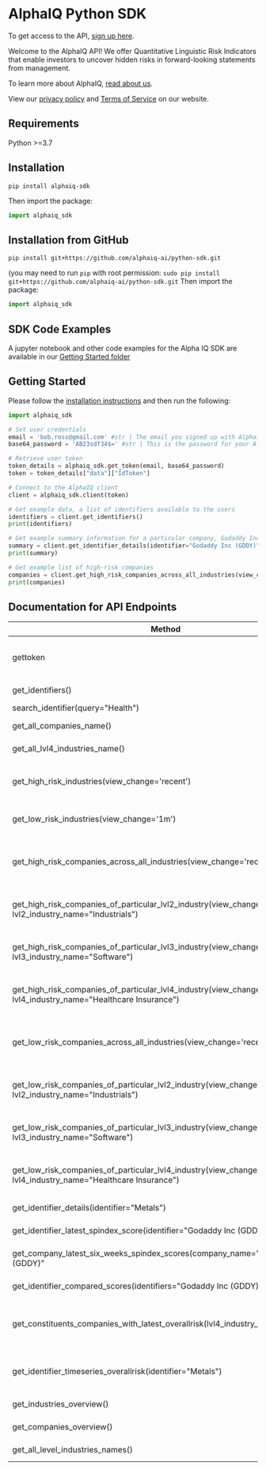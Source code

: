 # AlphaIQ Python SDK
To get access to the API, [sign up here](https://alphaiq.ai).

Welcome to the AlphaIQ API! We offer Quantitative Linguistic Risk Indicators that enable investors to uncover hidden risks in forward-looking statements from management.

To learn more about AlphaIQ, [read about us](https://alphaiq.ai/about-us).

View our [privacy policy](https://alphaiq.ai/privacy-policy/) and [Terms of Service](https://alphaiq.ai/terms-of-service/) on our website.

## Requirements

Python >=3.7

## Installation

```
pip install alphaiq-sdk
```
Then import the package:
```python
import alphaiq_sdk
```
## Installation from GitHub
```
pip install git+https://github.com/alphaiq-ai/python-sdk.git
```
(you may need to run `pip` with root permission: `sudo pip install git+https://github.com/alphaiq-ai/python-sdk.git`
Then import the package:
```python
import alphaiq_sdk
```
## SDK Code Examples

A jupyter notebook and other code examples for the Alpha IQ SDK are available in our [Getting Started folder](alphaiq_sdk/get_started)

## Getting Started

Please follow the [installation instructions](#installation) and then run the following:

```python
import alphaiq_sdk

# Set user credentials
email = 'bob.ross@gmail.com' #str | The email you signed up with AlphaIQ. To sign up for an account, go to our website: https://alphaiq.ai
base64_password = 'AB23sdf34$=' #str | This is the password for your AlphaIQ account with Base64 encryption applied. Copy your password into this base64 encryption tool to get the encrypted version of your password: https://www.base64encode.org/

# Retrieve user token    
token_details = alphaiq_sdk.get_token(email, base64_password)
token = token_details["data"]["IdToken"]

# Connect to the AlphaIQ client
client = alphaiq_sdk.client(token)

# Get example data, a list of identifiers available to the users
identifiers = client.get_identifiers()
print(identifiers)

# Get example summary information for a particular company, Godaddy Inc
summary = client.get_identifier_details(identifier="Godaddy Inc (GDDY)")
print(summary)

# Get example list of high-risk companies
companies = client.get_high_risk_companies_across_all_industries(view_change='1q')
print(companies)

```

## Documentation for API Endpoints


Method | Description | HTTP Request
--- | --- | ---
gettoken | Get user token [requires email & base64 encrypted password] | POST/auth/gettoken
get_identifiers()   | Get List of all identifiers | GET/identifiers
search_identifier(query="Health")   | Query for any string | GET/identifiers/search?q={query}
get_all_companies_name()   | Get all companies names | GET/identifiers/companies
get_all_lvl4_industries_name()   | Get all lvl4_industries_names | GET/identifiers/industries
get_high_risk_industries(view_change='recent')   | Get high risk industries [view_change can be either recent/1m/1q] | GET/identifiers/industries/highrisk/{view_change}
get_low_risk_industries(view_change='1m')   | Get low risk industries [view_change can be either recent/1m/1q] | GET/identifiers/industries/lowrisk/{view_change}
get_high_risk_companies_across_all_industries(view_change='recent')   | Get high risk companies across all industries [view_change can be either recent/1m/1q] | GET/identifiers/companies/highrisk/{view_change}
get_high_risk_companies_of_particular_lvl2_industry(view_change='recent', lvl2_industry_name="Industrials")   | Get high risk companies of particular lvl2_industry | GET/identifiers/companies/highrisk/{view_change}?lvl2IndustryName={lvl2_industry_name}
get_high_risk_companies_of_particular_lvl3_industry(view_change='recent', lvl3_industry_name="Software")   | Get high risk companies of particular lvl3_industry | GET/identifiers/companies/highrisk/{view_change}?lvl3IndustryName={lvl3_industry_name}
get_high_risk_companies_of_particular_lvl4_industry(view_change='recent', lvl4_industry_name="Healthcare Insurance")   | Get high risk companies of particular lvl4_industry | GET/identifiers/companies/highrisk/{view_change}?lvl4IndustryName={lvl4_industry_name}
get_low_risk_companies_across_all_industries(view_change='recent')   | Get low risk companies across all industries [view_change can be either recent/1m/1q] | GET/identifiers/companies/lowrisk/{view_change}
get_low_risk_companies_of_particular_lvl2_industry(view_change='recent', lvl2_industry_name="Industrials")   | Get low risk companies of particular lvl2_industry | GET/identifiers/companies/lowrisk/{view_change}?lvl2IndustryName={lvl2_industry_name}
get_low_risk_companies_of_particular_lvl3_industry(view_change='recent', lvl3_industry_name="Software")   | Get low risk companies of particular lvl3_industry | GET/identifiers/companies/lowrisk/{view_change}?lvl3IndustryName={lvl3_industry_name}
get_low_risk_companies_of_particular_lvl4_industry(view_change='recent', lvl4_industry_name="Healthcare Insurance")   | Get low risk companies of particular lvl4_industry | GET/identifiers/companies/lowrisk/{view_change}?lvl4IndustryName={lvl4_industry_name}
get_identifier_details(identifier="Metals")   | Get basic details about identifier | GET/identifiers/details/{identifier}
get_identifier_latest_spindex_score(identifier="Godaddy Inc (GDDY)")   | Get latest SPINDEX score of identifier | GET/identifiers/scores/{identifier}
get_company_latest_six_weeks_spindex_scores(company_name="Godaddy Inc (GDDY)"   | Get company 6 weeks SPINDEX score | GET/identifiers/company/{company_name}
get_identifier_compared_scores(identifiers="Godaddy Inc (GDDY)")   | Get compared scores for identifier | GET/identifiers/comparedscore/{identifier}
get_constituents_companies_with_latest_overallrisk(lvl4_industry_name="Metals")   | Get all companies with its current overallrisk for a particular lvl4_industry | GET/identifiers/industry/{lvl4_industry_name}
get_identifier_timeseries_overallrisk(identifier="Metals")   | Get whole timeseries overallrisk of identifier and group average | GET/identifiers/timeseries/overallrisk/{identifier}
get_industries_overview()   | Get overview of industry | GET/identifiers/industries/overview
get_companies_overview()   | Get overview of company | GET/companies/overview
get_all_level_industries_names()   | Get all level industries names | GET/industries/names

